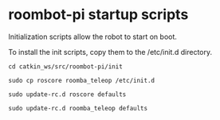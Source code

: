 # roombot-pi startup scripts

Initialization scripts allow the robot to start on boot.

To install the init scripts, copy them to the /etc/init.d directory.

`cd catkin_ws/src/roombot-pi/init`

`sudo cp roscore roomba_teleop /etc/init.d`

`sudo update-rc.d roscore defaults`

`sudo update-rc.d roomba_teleop defaults`
